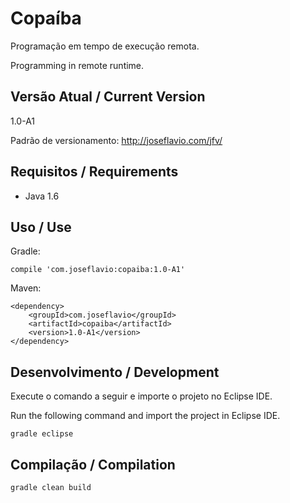 # Copaíba

Programação em tempo de execução remota.

Programming in remote runtime.

## Versão Atual / Current Version

1.0-A1

Padrão de versionamento: http://joseflavio.com/jfv/

## Requisitos / Requirements

* Java 1.6

## Uso / Use

Gradle:

    compile 'com.joseflavio:copaiba:1.0-A1'

Maven:

    <dependency>
        <groupId>com.joseflavio</groupId>
        <artifactId>copaiba</artifactId>
        <version>1.0-A1</version>
    </dependency>

## Desenvolvimento / Development

Execute o comando a seguir e importe o projeto no Eclipse IDE.

Run the following command and import the project in Eclipse IDE.

    gradle eclipse

## Compilação / Compilation

    gradle clean build
